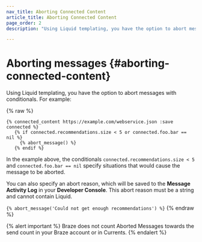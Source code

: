 ```yaml
---
nav_title: Aborting Connected Content
article_title: Aborting Connected Content
page_order: 2
description: "Using Liquid templating, you have the option to abort messages with conditionals. This reference article covers some message aborting best practices."

---
```


# Aborting messages {#aborting-connected-content}

Using Liquid templating, you have the option to abort messages with conditionals. For example:

{% raw %}
```
{% connected_content https://example.com/webservice.json :save connected %}
   {% if connected.recommendations.size < 5 or connected.foo.bar == nil %}
     {% abort_message() %}
   {% endif %}
```

In the example above, the conditionals `connected.recommendations.size < 5` and `connected.foo.bar == nil` specify situations that would cause the message to be aborted.

You can also specify an abort reason, which will be saved to the __Message Activity Log__ in your __Developer Console__. This abort reason must be a string and cannot contain Liquid.

`{% abort_message('Could not get enough recommendations') %}`
{% endraw %}

{% alert important %}
Braze does not count Aborted Messages towards the send count in your Braze account or in Currents.
{% endalert %}
